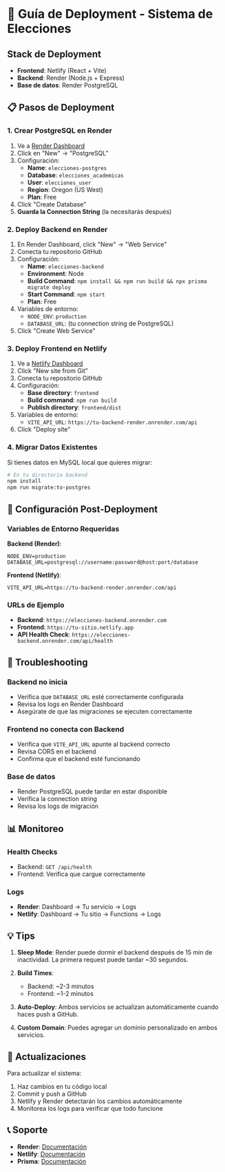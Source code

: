 # 🚀 Guía de Deployment - Sistema de Elecciones

## Stack de Deployment
- **Frontend**: Netlify (React + Vite)
- **Backend**: Render (Node.js + Express)
- **Base de datos**: Render PostgreSQL

## 📋 Pasos de Deployment

### 1. Crear PostgreSQL en Render

1. Ve a [Render Dashboard](https://dashboard.render.com)
2. Click en "New" → "PostgreSQL"
3. Configuración:
   - **Name**: `elecciones-postgres`
   - **Database**: `elecciones_academicas`
   - **User**: `elecciones_user`
   - **Region**: Oregon (US West)
   - **Plan**: Free
4. Click "Create Database"
5. **Guarda la Connection String** (la necesitarás después)

### 2. Deploy Backend en Render

1. En Render Dashboard, click "New" → "Web Service"
2. Conecta tu repositorio GitHub
3. Configuración:
   - **Name**: `elecciones-backend`
   - **Environment**: Node
   - **Build Command**: `npm install && npm run build && npx prisma migrate deploy`
   - **Start Command**: `npm start`
   - **Plan**: Free
4. Variables de entorno:
   - `NODE_ENV`: `production`
   - `DATABASE_URL`: (tu connection string de PostgreSQL)
5. Click "Create Web Service"

### 3. Deploy Frontend en Netlify

1. Ve a [Netlify Dashboard](https://app.netlify.com)
2. Click "New site from Git"
3. Conecta tu repositorio GitHub
4. Configuración:
   - **Base directory**: `frontend`
   - **Build command**: `npm run build`
   - **Publish directory**: `frontend/dist`
5. Variables de entorno:
   - `VITE_API_URL`: `https://tu-backend-render.onrender.com/api`
6. Click "Deploy site"

### 4. Migrar Datos Existentes

Si tienes datos en MySQL local que quieres migrar:

```bash
# En tu directorio backend
npm install
npm run migrate:to-postgres
```

## 🔧 Configuración Post-Deployment

### Variables de Entorno Requeridas

**Backend (Render)**:
```
NODE_ENV=production
DATABASE_URL=postgresql://username:password@host:port/database
```

**Frontend (Netlify)**:
```
VITE_API_URL=https://tu-backend-render.onrender.com/api
```

### URLs de Ejemplo

- **Backend**: `https://elecciones-backend.onrender.com`
- **Frontend**: `https://tu-sitio.netlify.app`
- **API Health Check**: `https://elecciones-backend.onrender.com/api/health`

## 🚨 Troubleshooting

### Backend no inicia
- Verifica que `DATABASE_URL` esté correctamente configurada
- Revisa los logs en Render Dashboard
- Asegúrate de que las migraciones se ejecuten correctamente

### Frontend no conecta con Backend
- Verifica que `VITE_API_URL` apunte al backend correcto
- Revisa CORS en el backend
- Confirma que el backend esté funcionando

### Base de datos
- Render PostgreSQL puede tardar en estar disponible
- Verifica la connection string
- Revisa los logs de migración

## 📊 Monitoreo

### Health Checks
- Backend: `GET /api/health`
- Frontend: Verifica que cargue correctamente

### Logs
- **Render**: Dashboard → Tu servicio → Logs
- **Netlify**: Dashboard → Tu sitio → Functions → Logs

## 💡 Tips

1. **Sleep Mode**: Render puede dormir el backend después de 15 min de inactividad. La primera request puede tardar ~30 segundos.

2. **Build Times**: 
   - Backend: ~2-3 minutos
   - Frontend: ~1-2 minutos

3. **Auto-Deploy**: Ambos servicios se actualizan automáticamente cuando haces push a GitHub.

4. **Custom Domain**: Puedes agregar un dominio personalizado en ambos servicios.

## 🔄 Actualizaciones

Para actualizar el sistema:

1. Haz cambios en tu código local
2. Commit y push a GitHub
3. Netlify y Render detectarán los cambios automáticamente
4. Monitorea los logs para verificar que todo funcione

## 📞 Soporte

- **Render**: [Documentación](https://render.com/docs)
- **Netlify**: [Documentación](https://docs.netlify.com)
- **Prisma**: [Documentación](https://www.prisma.io/docs)
